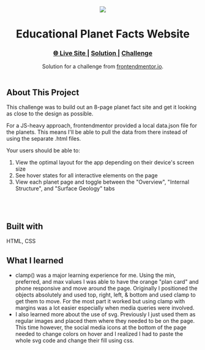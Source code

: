 <div align="center"><img src="https://i.ibb.co/v1fF64w/Screen-Shot-2022-05-06-at-11-15-57-AM.png"></img></div>
<h1 align="center">Educational Planet Facts Website</h1>

<div align="center">
  <h3>
    <a href="https://waynetasaki.github.io/planets-fact-site/">🌐 Live Site </a>  |  
    <a href="https://www.frontendmentor.io/solutions/planet-facts-website-all-js-rJwkf1XLc"> Solution </a> | 
    <a href="https://www.frontendmentor.io/challenges/planets-fact-site-gazqN8w_f"> Challenge </a> 
  </h3>
</div>
<div align="center">
   Solution for a challenge from  <a href="https://www.frontendmentor.io/" target="_blank">frontendmentor.io</a>.
</div>
<br>

## About This Project

<p>This challenge was to build out an 8-page planet fact site and get it looking as close to the design as possible.

For a JS-heavy approach, frontendmentor provided a local data.json file for the planets. This means I'll be able to pull the data from there instead of using the separate .html files.

Your users should be able to:

1. View the optimal layout for the app depending on their device's screen size
2. See hover states for all interactive elements on the page
3. View each planet page and toggle between the "Overview", "Internal Structure", and "Surface Geology" tabs</p>
<br>
<br>




## Built with

<p>HTML, CSS</p>

## What I learned
- clamp() was a major learning experience for me. Using the min, preferred, and max values I was able to have the orange "plan card" and phone responsive and move around the page. Originally I positioned the objects absolutely and used top, right, left, & bottom and used clamp to get them to move. For the most part it worked but using clamp with margins was a lot easier especially when media queries were involved. 
- I also learned more about the use of svg. Previously I just used them as regular images and placed them where they needed to be on the page. This time however, the social media icons at the bottom of the page needed to change colors on hover and I realized I had to paste the whole svg code and change their fill using css.
